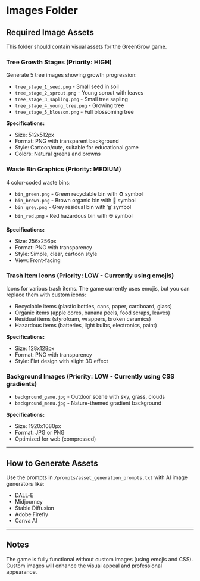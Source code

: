 # Images Folder

## Required Image Assets

This folder should contain visual assets for the GreenGrow game.

### Tree Growth Stages (Priority: HIGH)

Generate 5 tree images showing growth progression:

- `tree_stage_1_seed.png` - Small seed in soil
- `tree_stage_2_sprout.png` - Young sprout with leaves
- `tree_stage_3_sapling.png` - Small tree sapling
- `tree_stage_4_young_tree.png` - Growing tree
- `tree_stage_5_blossom.png` - Full blossoming tree

**Specifications:**

- Size: 512x512px
- Format: PNG with transparent background
- Style: Cartoon/cute, suitable for educational game
- Colors: Natural greens and browns

### Waste Bin Graphics (Priority: MEDIUM)

4 color-coded waste bins:

- `bin_green.png` - Green recyclable bin with ♻️ symbol
- `bin_brown.png` - Brown organic bin with 🍂 symbol
- `bin_grey.png` - Grey residual bin with 🗑️ symbol
- `bin_red.png` - Red hazardous bin with ☢️ symbol

**Specifications:**

- Size: 256x256px
- Format: PNG with transparency
- Style: Simple, clear, cartoon style
- View: Front-facing

### Trash Item Icons (Priority: LOW - Currently using emojis)

Icons for various trash items. The game currently uses emojis, but you can replace them with custom icons:

- Recyclable items (plastic bottles, cans, paper, cardboard, glass)
- Organic items (apple cores, banana peels, food scraps, leaves)
- Residual items (styrofoam, wrappers, broken ceramics)
- Hazardous items (batteries, light bulbs, electronics, paint)

**Specifications:**

- Size: 128x128px
- Format: PNG with transparency
- Style: Flat design with slight 3D effect

### Background Images (Priority: LOW - Currently using CSS gradients)

- `background_game.jpg` - Outdoor scene with sky, grass, clouds
- `background_menu.jpg` - Nature-themed gradient background

**Specifications:**

- Size: 1920x1080px
- Format: JPG or PNG
- Optimized for web (compressed)

---

## How to Generate Assets

Use the prompts in `/prompts/asset_generation_prompts.txt` with AI image generators like:

- DALL-E
- Midjourney
- Stable Diffusion
- Adobe Firefly
- Canva AI

---

## Notes

The game is fully functional without custom images (using emojis and CSS).
Custom images will enhance the visual appeal and professional appearance.
